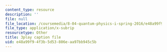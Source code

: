 ```yaml
---
content_type: resource
description: ''
file: null
file_location: /coursemedia/8-04-quantum-physics-i-spring-2016/e48a99f94f3b5d53806eaa97bb945c5b_Z4CSAWrzguY.vtt
file_type: application/x-subrip
resourcetype: Other
title: 3play caption file
uid: e48a99f9-4f3b-5d53-806e-aa97bb945c5b
---
```

